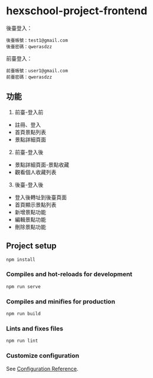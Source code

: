 # hexschool-project-frontend

後臺登入：
```
後臺帳號：test1@gmail.com
後臺密碼：qwerasdzz
```

前臺登入：
```
前臺帳號：user1@gmail.com
前臺密碼：qwerasdzz
```

## 功能

1. 前臺-登入前
  + 註冊、登入
  + 首頁景點列表
  + 景點詳細頁面

2. 前臺-登入後
  + 景點詳細頁面-景點收藏
  + 觀看個人收藏列表

3. 後臺-登入後
  + 登入後轉址到後臺頁面
  + 首頁顯示景點列表
  + 新增景點功能
  + 編輯景點功能
  + 刪除景點功能



## Project setup
```
npm install
```

### Compiles and hot-reloads for development
```
npm run serve
```

### Compiles and minifies for production
```
npm run build
```

### Lints and fixes files
```
npm run lint
```

### Customize configuration
See [Configuration Reference](https://cli.vuejs.org/config/).
